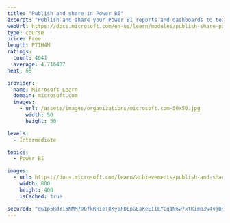 ```yaml
---
title: "Publish and share in Power BI"
excerpt: "Publish and share your Power BI reports and dashboards to teammates in your organization or to everyone on the web."
webUrl: https://docs.microsoft.com/en-us/learn/modules/publish-share-power-bi/
type: course
price: Free
length: PT1H4M
ratings:
  count: 4041
  average: 4.716407
heat: 68

provider:
  name: Microsoft Learn
  domain: microsoft.com
  images:
    - url: /assets/images/organizations/microsoft.com-50x50.jpg
      width: 50
      height: 50

levels:
  - Intermediate

topics:
  - Power BI

images:
  - url: https://docs.microsoft.com/learn/achievements/publish-and-share-with-power-bi-desktop-social.png
    width: 800
    height: 400
    isCached: true

secured: "dG1p5RdYi5NMM79OfkRkieT8KypFDEpGEaKeEIIEYCq1N6w7xtKimo3w4vjDKqCDkWB9VeXlFYWA9IcS2kLhSGt793EXc39kl5oL3x13kcK/9tJMhTzGH8K2HnDGek80FgdMSiDhMhCAZSyZQx3gWMdMXMlq/eK2xo5pjT0ykHIeOSwJOaoZSr87QhgqDGcGPb6IRqzqEelyFE3jLUnHftT43KwO94EPrpRa+pz6zyiKUTUTS8F2MLy3CpQ/7aIMW82rIuawm+IYhtfOv+vwm3LdzU4TJE6yPcILRpRs/0Y54shtdw9QnI1H9pk1sT5K3PXtQqFup1tVnpNNEgm2hpBB+/L2+l/U3pmANv1c9L/01B+mzr2NQGG4MFlLqwUjFrQU/0o2qlwuZBmULb5Y3j2AfA1zkli9983bPKsBVSM=;N49VQQwwMrbFmlx/QS58TA=="
---
```


